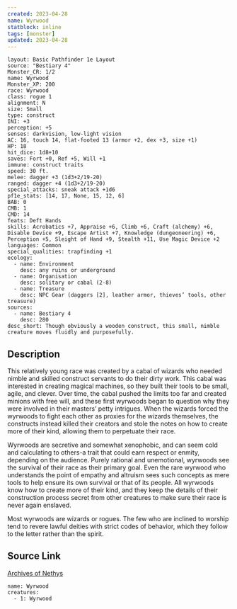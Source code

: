 ```yaml
---
created: 2023-04-28
name: Wyrwood
statblock: inline
tags: [monster]
updated: 2023-04-28
---
```

```statblock
layout: Basic Pathfinder 1e Layout
source: "Bestiary 4"
Monster_CR: 1/2
name: Wyrwood
Monster_XP: 200
race: Wyrwood
class: rogue 1
alignment: N
size: Small
type: construct
INI: +3
perception: +5
senses: darkvision, low-light vision
AC: 16, touch 14, flat-footed 13 (armor +2, dex +3, size +1)
HP: 18
hit_dice: 1d8+10
saves: Fort +0, Ref +5, Will +1
immune: construct traits
speed: 30 ft.
melee: dagger +3 (1d3+2/19-20)
ranged: dagger +4 (1d3+2/19-20)
special_attacks: sneak attack +1d6
pf1e_stats: [14, 17, None, 15, 12, 6]
BAB: 0
CMB: 1
CMD: 14
feats: Deft Hands
skills: Acrobatics +7, Appraise +6, Climb +6, Craft (alchemy) +6, Disable Device +9, Escape Artist +7, Knowledge (dungeoneering) +6, Perception +5, Sleight of Hand +9, Stealth +11, Use Magic Device +2
languages: Common
special_qualities: trapfinding +1
ecology:
  - name: Environment
    desc: any ruins or underground
  - name: Organisation
    desc: solitary or cabal (2-8)
  - name: Treasure
    desc: NPC Gear (daggers [2], leather armor, thieves’ tools, other treasure)
sources:
  - name: Bestiary 4
    desc: 280
desc_short: Though obviously a wooden construct, this small, nimble creature moves fluidly and purposefully.
```
## Description
This relatively young race was created by a cabal of wizards who needed nimble and skilled construct servants to do their dirty work. This cabal was interested in creating magical machines, so they built their tools to be small, agile, and clever. Over time, the cabal pushed the limits too far and created minions with free will, and these first wyrwoods began to question why they were involved in their masters’ petty intrigues. When the wizards forced the wyrwoods to fight each other as proxies for the wizards themselves, the constructs instead killed their creators and stole the notes on how to create more of their kind, allowing them to perpetuate their race.

Wyrwoods are secretive and somewhat xenophobic, and can seem cold and calculating to others-a trait that could earn respect or enmity, depending on the audience. Purely rational and unemotional, wyrwoods see the survival of their race as their primary goal. Even the rare wyrwood who understands the point of empathy and altruism sees such concepts as mere tools to help ensure its own survival or that of its people. All wyrwoods know how to create more of their kind, and they keep the details of their construction process secret from other creatures to make sure their race is never again enslaved.

Most wyrwoods are wizards or rogues. The few who are inclined to worship tend to revere lawful deities with strict codes of behavior, which they follow to the letter rather than the spirit.
## Source Link
[Archives of Nethys](https://aonprd.com/MonsterDisplay.aspx?ItemName=Wyrwood)
```encounter-table
name: Wyrwood
creatures:
  - 1: Wyrwood
```
